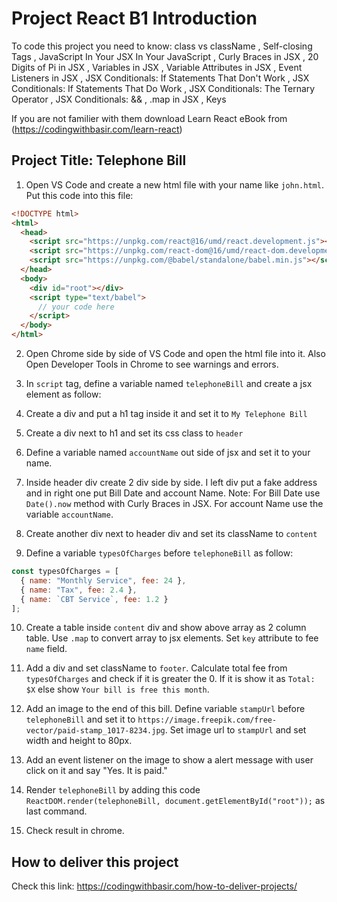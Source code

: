 # Project React B1 Introduction

To code this project you need to know:
class vs className
, Self-closing Tags
, JavaScript In Your JSX In Your JavaScript
, Curly Braces in JSX
, 20 Digits of Pi in JSX
, Variables in JSX
, Variable Attributes in JSX
, Event Listeners in JSX
, JSX Conditionals: If Statements That Don't Work
, JSX Conditionals: If Statements That Do Work
, JSX Conditionals: The Ternary Operator
, JSX Conditionals: &&
, .map in JSX
, Keys

If you are not familier with them download Learn React eBook from (https://codingwithbasir.com/learn-react)

## Project Title: Telephone Bill

1. Open VS Code and create a new html file with your name like `john.html`. Put this code into this file:

```html
<!DOCTYPE html>
<html>
  <head>
    <script src="https://unpkg.com/react@16/umd/react.development.js"></script>
    <script src="https://unpkg.com/react-dom@16/umd/react-dom.development.js"></script>
    <script src="https://unpkg.com/@babel/standalone/babel.min.js"></script>
  </head>
  <body>
    <div id="root"></div>
    <script type="text/babel">
      // your code here
    </script>
  </body>
</html>
```

2. Open Chrome side by side of VS Code and open the html file into it. Also Open Developer Tools in Chrome to see warnings and errors.

3. In `script` tag, define a variable named `telephoneBill` and create a jsx element as follow:

4. Create a div and put a h1 tag inside it and set it to `My Telephone Bill`

5. Create a div next to h1 and set its css class to `header`

6. Define a variable named `accountName` out side of jsx and set it to your name.

7. Inside header div create 2 div side by side. I left div put a fake address and in right one put Bill Date and account Name.
   Note: For Bill Date use `Date().now` method with Curly Braces in JSX. For account Name use the variable `accountName`.

8. Create another div next to header div and set its className to `content`

9. Define a variable `typesOfCharges` before `telephoneBill` as follow:

```javascript
const typesOfCharges = [
  { name: "Monthly Service", fee: 24 },
  { name: "Tax", fee: 2.4 },
  { name: `CBT Service`, fee: 1.2 }
];
```

10. Create a table inside `content` div and show above array as 2 column table. Use `.map` to convert array to jsx elements. Set `key` attribute to fee `name` field.

11. Add a div and set className to `footer`. Calculate total fee from `typesOfCharges` and check if it is greater the 0. If it is show it as `Total: $X` else show `Your bill is free this month`.

12. Add an image to the end of this bill. Define variable `stampUrl` before `telephoneBill` and set it to `https://image.freepik.com/free-vector/paid-stamp_1017-8234.jpg`. Set image url to `stampUrl` and set width and height to 80px.

13. Add an event listener on the image to show a alert message with user click on it and say "Yes. It is paid."

14. Render `telephoneBill` by adding this code `ReactDOM.render(telephoneBill, document.getElementById("root"));` as last command.

15. Check result in chrome.

## How to deliver this project

Check this link: https://codingwithbasir.com/how-to-deliver-projects/
